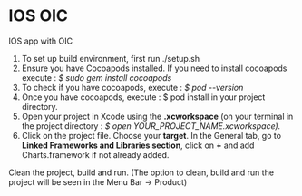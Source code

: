 # IOS OIC
IOS app with OIC

1. To set up build environment, first run ./setup.sh
2. Ensure you have Cocoapods installed. If you need to install cocoapods execute : *$ sudo gem install cocoapods*
3. To check if you have cocoapods, execute : *$ pod --version*
4. Once you have cocoapods, execute : $ pod install in your project directory.
5. Open your project in Xcode using the **.xcworkspace** (on your terminal in the project directory : *$ open YOUR_PROJECT_NAME.xcworkspace).*
6. Click on the project file. Choose your **target**. In the General tab, go to **Linked Frameworks and Libraries section**, click on **+** and add Charts.framework if not already added.

Clean the project, build and run. (The option to clean, build and run the project will be seen in the Menu Bar -> Product)
